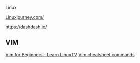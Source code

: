 Linux

[Linuxjourney.com/ ](https://linuxjourney.com/l)

https://dashdash.io/

## VIM
[Vim for Beginners - Learn LinuxTV](https://www.youtube.com/watch?v=wACD8WEnImo&list=PLT98CRl2KxKHy4A5N70jMRYAROzzC2a6x)
[Vim cheatsheet commands](https://vim.rtorr.com/) 
